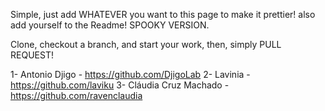 Simple, just add WHATEVER you want to this page to make it prettier! also add yourself to the Readme! 
SPOOKY VERSION.

Clone, checkout a branch, and start your work, then, simply PULL REQUEST!

  1- Antonio Djigo - https://github.com/DjigoLab
  2- Lavinia - https://github.com/laviku
  3- Cláudia Cruz Machado - https://github.com/ravenclaudia
